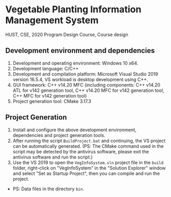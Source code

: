 # Vegetable Planting Information Management System

HUST, CSE, 2020 Program Design Course, Course design

## Development environment and dependencies
1. Development and operating environment: Windows 10 x64.
2. Development language: C/C++
3. Development and compilation platform: Microsoft Visual Studio 2019 version 16.5.4, VS workload is desktop development using C++.
4. GUI framework: C++ v14.20 MFC (including components: C++ v14.20 ATL for v142 generation tool, C++ v14.20 MFC for v142 generation tool, C++ MFC for v142 generation tool)
5. Project generation tool: CMake 3.17.3

## Project Generation
1. Install and configure the above development environment, dependencies and project generation tools.
2. After running the script `BuildProject.bat` and continuing, the VS project can be automatically generated. (PS: The CMake command used in the script may be detected by the antivirus software, please exit the antivirus software and run the script.)
3. Use the VS 2019 to open the `VegInfoSystem.sln` project file in the `build` folder, right-click on "VegInfoSystem" in the "Solution Explorer" window and select "Set as Startup Project", then you can compile and run the project.
* PS: Data files in the directory `bin`.
